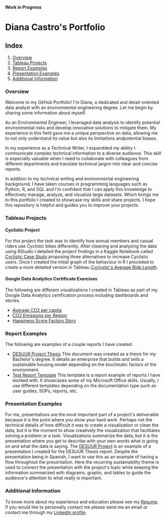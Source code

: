 **Work in Progress**
# Diana Castro's Portfolio
## Index
1. [Overview](https://github.com/Diana-Castro/diana-castro.github.io/blob/main/README.md#overview)
3. [Tableau Projects](https://github.com/Diana-Castro/diana-castro.github.io/blob/main/README.md#tableau-projects)
4. [Report Examples](https://github.com/Diana-Castro/diana-castro.github.io/blob/main/README.md#report-rxamples)
5. [Presentation Examples](https://github.com/Diana-Castro/diana-castro.github.io/blob/main/README.md#presentation-examples)
6. [Additional Information](https://github.com/Diana-Castro/diana-castro.github.io/blob/main/README.md#additional-information)
### Overview
Welcome to my GitHub Portfolio! I'm Diana, a dedicated and detail-oriented data analyst with an environmental engineering degree. Let me begin by sharing some information about myself. 

As an Environmental Engineer, I leveraged data analysis to identify potential environmental risks and develop innovative solutions to mitigate them. My experience in this field gave me a unique perspective on data, allowing me to not only understand its value but also its limitations andpotential biases.

In my experience as a Technical Writer, I expandded my ability t communicate complex technical information to a diverse audience. This skill is especially valuable when I need to collaborate with colleagues from different departments and translate technical jargon into clear and concise reports.

In addition to my technical writing and environmental engineering background, I have taken courses in programming languages such as Python, R, and SQL and I'm confident that I can apply this knowledge to effectively manage, analyze, and visualize large datasets. Which brings me to this portfolio I created to showcase my skills and share projects. I hope this repository is helpful and guides you to improve your projects.

### Tableau Projects

#### Cyclistic Project

For this project the task was to identify how annual members and casual riders use Cyclistic bikes differently. After cleaning and analyzing the data using RStudio I detailed the project findings in a Kaggle Notebook called [Cyclistic Case Study](https://www.kaggle.com/code/dianacastroa/cyclistic-case-study) proposing three alternatives to increase Cyclistic users. Once I created the initial graph of the behaviour in R I proceded to create a more detailed version in Tableau [Cyclystic's Average Ride Length](https://public.tableau.com/app/profile/diana.castro3685/viz/Cyclisticsaverageridelength/Dashboard1).

#### Google Data Analytics Certificate Exercises

The following are different visualizations I created in Tableau as part of my Google Data Analytics certification process including dashboards and stories. 
* [Average CO2 per capita](https://public.tableau.com/app/profile/diana.castro3685/viz/Exercise2GACertificate/Dashboard1)
* [CO2 Emissions per Region](https://public.tableau.com/app/profile/diana.castro3685/viz/PerCapitaCO2Emissions_16815108930350/Sheet1)
* [Happiness Score Factors Story](https://public.tableau.com/app/profile/diana.castro3685/viz/HappinessScatterPlotsfromGoogle/Dashboard1)

### Report Examples

The following are examples of a couple reports I have created. 
 * [DESUUR Project Thesis](https://github.com/Diana-Castro/diana-castro.github.io/blob/main/DESUUR_Spanish_Report.pdf)
This document was created as a thesis for my Bachelor's degree. It details an enterprise that builds and sells a sustainable housing model depending on the bioclimatic factors of the environment.
 * [Test Report Template](https://github.com/Diana-Castro/diana-castro.github.io/blob/main/Template%20Report%20-%20%23%23%23%20SW%23%23%23%20App.pdf)
This template is a report example of reports I have worked with. It showcases some of my Microsoft Office skills. Usually, I use different templates depending on the documentation type such as user guides, SOPs, reports, etc. 

### Presentation Examples 

For me, presentations are the most important part of a project's deliverable because it is the point where you show your hard work. Perhaps not the technical details of how difficult it was to create a visualization or clean the data, but it is the moment to show creatively the visualization that facilitates solving a problem or a task. Visualizations summarize the data, but it is the presentation where you get to describe with your own words what is going on and what the data is saying. 
The [DESUUR Project](https://github.com/Diana-Castro/diana-castro.github.io/blob/main/DESUUR_Project_Spanish.pdf) is an example of a presentation I created for the DESUUR Thesis report. Despite the presentation being in Spanish, I want to use this as an example of having a flow throughout the presentation. Here the recurring sustainability theme is used to connect the presentation with the project's topic while keeping the information summarized with diagrams, graphs, and tables to guide the audience's attention to what really is important.

### Additional Information
To know more about my experience and education please see my [Resume](https://github.com/Diana-Castro/diana-castro.github.io/blob/main/Diana_Castro_Resume.pdf). 
If you would like to personally contact me please send me an email or contact me through my [LinkedIn profile](https://www.linkedin.com/in/diana-castro-a2a87a1b0/).
